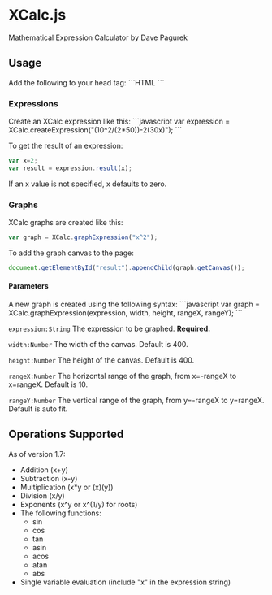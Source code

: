 <h1>XCalc.js</h1>
Mathematical Expression Calculator by Dave Pagurek

<h2>Usage</h2>
Add the following to your head tag:
```HTML
<script src="js/XCalc.js"></script>
```

<h3>Expressions</h3>
Create an XCalc expression like this:
```javascript
var expression = XCalc.createExpression("(10^2/(2*50))-2(30x)");
```

To get the result of an expression:
```javascript
var x=2;
var result = expression.result(x);
```
If an x value is not specified, x defaults to zero.

<h3>Graphs</h3>
XCalc graphs are created like this:

```javascript
var graph = XCalc.graphExpression("x^2");
```

To add the graph canvas to the page:
```javascript
document.getElementById("result").appendChild(graph.getCanvas());
```

<h4>Parameters</h4>
A new graph is created using the following syntax:
```javascript
var graph = XCalc.graphExpression(expression, width, height, rangeX, rangeY);
```

`expression:String` The expression to be graphed. <strong>Required.</strong>

`width:Number` The width of the canvas. Default is 400.

`height:Number` The height of the canvas. Default is 400.

`rangeX:Number` The horizontal range of the graph, from x=-rangeX to x=rangeX. Default is 10.

`rangeY:Number` The vertical range of the graph, from y=-rangeX to y=rangeX. Default is auto fit.


<h2>Operations Supported</h2>
As of version 1.7:
<ul>
	<li>Addition (x+y)</li>
	<li>Subtraction (x-y)</li>
	<li>Multiplication (x*y or (x)(y))</li>
	<li>Division (x/y)</li>
	<li>Exponents (x^y or x^(1/y) for roots)</li>
	<li>The following functions:
		<ul>
			<li>sin</li>
			<li>cos</li>
			<li>tan</li>
			<li>asin</li>
			<li>acos</li>
			<li>atan</li>
			<li>abs</li>
		</ul>
	</li>
	<li>Single variable evaluation (include "x" in the expression string)</li>
</ul>